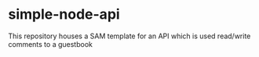 # simple-node-api

This repository houses a SAM template for an API which is used read/write comments to a guestbook